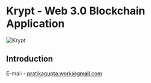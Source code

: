 # Krypt - Web 3.0 Blockchain Application
![Krypt](https://i.ibb.co/DVF4tNW/image.png)

## Introduction


E-mail - pratikagupta.work@gmail.com


